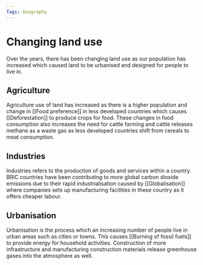 ```yaml
---
Tags: Geography
---
```

# Changing land use
Over the years, there has been changing land use as our population has increased which caused land to be urbanised and designed for people to live in.
## Agriculture
Agriculture use of land has increased as there is a higher population and change in [[Food preference]] in less developed countries which causes [[Deforestation]] to produce crops for food.
These changes in food consumption also increases the need for cattle farming and cattle releases methane as a waste gas as less developed countries shift from cereals to meat consumption.
## Industries
Industries refers to the production of goods and services within a country.
BRIC countries have been contributing to more global carbon dioxide emissions due to their rapid industrialisation caused by [[Globalisation]] where companies sets up manufacturing facilities in these country as it offers cheaper labour. 
## Urbanisation
Urbanisation is the process which an increasing number of people live in urban areas such as cities or towns. This causes [[Burning of fossil fuels]] to provide energy for household activities.
Construction of more infrastructure and manufacturing construction materials release greenhouse gases into the atmosphere as well.